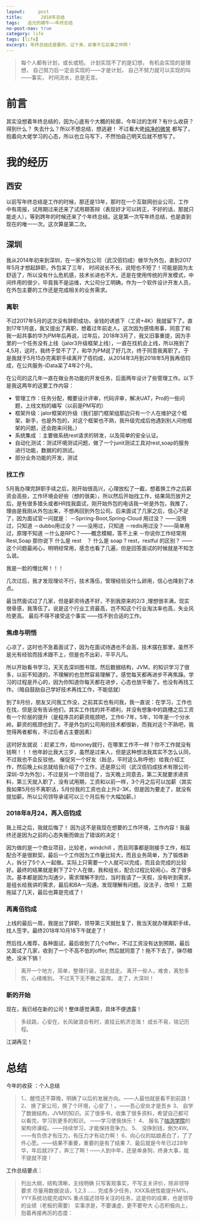 ```yaml
---
layout:     post
title:       2018年总结
tags:   追光的蜗牛——年终总结
no-post-nav: true
category: life
tags: [life]
excerpt: 年终总结还是要的，记下来，前事不忘后事之师啊！
---
```


> 每个人都有计划，或长或短。
> 计划实现不了的是幻想，
> 有机会实现的是理想，
> 自己努力后一定会实现的——才是计划，
> 自己不努力就可以实现的叫——事实，
> 时间流水，总是无言。

# 前言
其实没想着年终总结的，因为心底有个大概的轮廓，今年过的怎样？有什么收获？ 得到什么？ 失去什么？所以不想总结，想逃避！
不过看大佬[纯净的微笑](http://www.ityouknow.com/springboot/2016/01/06/spring-boot-quick-start.html) 都写了，抱着向大佬学习的心态，所以也立马写下，不然怕自己明天后就不想写了。

# 我的经历

## 西安

以前写年终总结是工作的时候，那还是13年，那时在一个互联网创业公司，工作中有周报，试用期过来还来了试用期答辩（表现好才可以转正，不好的话，那就只能走人），等到跨年的时候还来了个年终总结。这是第一次写年终总结，也是直到现在的唯一一次。这次算是第二次。

## 深圳
我从2014年初来到深圳，在一家外包公司（武汉佰钧成）做华为外包，直到2017年5月才想起辞职，外包呆了三年， 时间说长不长，说短也不短了！可能是因为太舒适了，所以没有什么危机感，技术长进也不大，还是在使用传统的开发模式，中间件用的很少，毕竟我不是运维，大公司分工明确，作为一个软件设计开发人员，在外包主要的工作还是完成相关的业务需求。

### 离职
不过2017年5月的这次没有辞职成功，金钱的诱惑下（工资+4K）我就留下了。直到17年1月底，我又提出了离职，想着过年前走人。这次因为感情用事，同意了和我一起共事的华为PM年后再说，过年后，2018年3月了，我又旧事重提，因为手里的一个任务没有上线（jalor3升级框架上线），一直在找机会上线，所以拖到了4,5月，这时，我终于受不了了，和华为PM说了好几次，终于同意我离职了。于是我就于5月15办完离职手续离开了佰钧成，从2014年3月到2018年5月我再佰钧成，在公共服务-iData呆了4年2个月。

在公司的这几年一直在做业务功能的开发任务，后面两年设计了些管理工作。以下是我这两年的这要工作内容：

- 管理工作：任务分配，概要设计评审，代码评审，解决UAT，Pro的一些问题，上线文档的编写（以前是PM写的）
- 框架升级：jalor框架的升级（我们部门框架组那边只有一个人在维护这个框架，新手，也是外包的，对这个框架也不熟，我升级完成后他遇到别人问他框架的问题，还会跑来问我。）
- 系统集成 ：主要做系统rest请求的转发，以及简单的安全认证。
- 自动化测试：测试环境测试问题，做了一个junit测试工具对rest,soap的服务进行功能，数据的的测试。
- 部分业务功能的开发，测试

### 找工作
5月我办理完辞职手续之后，刚开始很高兴，心理放松了一截，想着换工作之后薪资会高些，工作环境会好些（想的很美），所以然后开始找工作，结果简历放开之后，是有很多猎头或者HR找我面试，刚开始外包的电话我一听是外包，我推了，理由是我刚从外包出来，不想再回到外包公司。后来面试了几家之后，信心不足了，因为面试官一问就是：
－Sprring-Boot,Spring-Cloud 用过没？ ——没用过，只知道
－dubbo用过没？ ——没用过，只知道
－redis用过没？——简单用过，原理不知道
－什么是RPC？——概念模糊，答不上来
－你说你工作经常用Rest,Soap 那你说下 什么是 rest　？ 什么是 soap ?  rest，restful 的区别？ ——这个问题最闹心，明明经常用，感念也看了几遍，但是回答面试的时候就是不知怎么说。

我是一脸的懵比啊！！！

几次过后，我才发现理论不行，技术落伍，管理经验没什么卵用，信心也降到了冰点。

最当然面试过了几家，但是薪资待遇不好，不到我原来的2/3 ,理想很丰满，现实很骨感，我落伍了。说是这个行业工资最高，岂不知这个行业淘汰率也高，失业风险更高。
最后不得不接受这个事实 ——找不到合适的工作。

### 焦虑与明悟
心凉了，这时也不急着面试了，因为在面试待遇也不会高，技术摆在那里，虽然不是光有经验而技术跟不上，但是也不出彩，平平凡凡。

所以开始看书学习，天天去深圳图书馆，然后数据结构，JVM，的知识学习了很多，以前不知道的，不理解的也忽然容易理解了。感觉每天都再进步不再焦躁。学习的过程是开心的，因为你知道你每天都在进步，心态也放平衡了。也没有再找工作。（暗自鼓励自己学好技术再找工作，不能低就）

到了8月份，朋友又问我工作没，之前其实也有问我，我一直说：在学习，工作也在找，但是没有告诉他们，其实工作找的并不顺利，并没有想象中的跳槽之后工资有一个阶层的提升（是程序员的薪资瓶颈吧，工作6-7年，5年，10年是一个分水岭，薪资的瓶颈也到了。不是外包的公司用的技术都很新，而我对这个不熟吧，我觉得两者都有，不过后者占主要因素）

这时好友就说 ：赶紧工作，给money就行，在哪里工作不一样？你不工作就没有钱啊！！！他年龄比我大三岁，虽然是过来人，但是这种想法我其实不怎么认同，不过我也不会反驳他。
催促另一个好友（赳总，平时这么称呼他）给我介绍工作，然后晚上纠总就给我介绍了个工作，还是原公司（武汉佰钧成技术有限公司-深圳-华为外包），不过是另一个项目组了，当天晚上同意去，第二天就要求递资料，第三天就入职了，没有试用期，工资和以前一样，3个月之后可以加薪（其实我如果5月份不离职话，5月份我的工资也会上升2-3K，但是因为要走了，就没有提加薪。所以公司领导承诺可以三个月后有个大幅加薪。）

### 2018年8月24，再入佰钧成

我上班之后，我就后悔了！ 因为这不是我现在想要的工作环境，工作内容！我最终还是因为之前的心态失衡而做出了错误的决定！

因为做的是一个商业项目，比较老，windchill ，而且同事都是刚接手工作，相互配合不是很默契，最后一个工作因为工作量比较大，而且业务简单，为了锻炼新人，拆分了5个人一起做。实际上只需要一个人就可以完成，而且会完成的比较好。最终的结果就是剩下了2个人在做，我和组长，配合过程比较闹心，改了很多次。基本都是因为沟通少，需求理解不到位，当时我请了一天假，没有听到需求，是组长给我讲的需求，最后和BA一沟通，发现理解有问题。没法子，改呗！ 工期拖延了几天，最后也算是完成了！ 

### 再离佰钧成
上线的最后一周，我提出了辞职，领导第三天就批复了，我当天就办理离职手续，找人签字。最终2018年10月18下午就走了！

然后找人推荐，各种面试，最后收到了几个offer，不过工资没有达到预期，最后又面试了几家，收到了一个不高不低的offer, 然后就同意了！拖不下去了，弹尽粮绝，没米下锅！

> 离开一个地方，简单，整理行装，说走就走。
> 离开一些人，难舍，离愁多伤，心绪难别。
> 不过天下无不散之宴席。
> 走了，大深圳！

### 新的开始
现在，我已经在新的公司！整体感觉满意，具体不便透露！

> 多歧路，心安在，长风破浪会有时，直挂云帆济沧海！
> 成长不易，铭记历程。

江湖再见！
# 总结
今年的收获 ：个人总结
> 1.、醒悟还不算晚，明确了以后的发展方向。——人最怕就是看不到前路！
> 2、 换了家公司，换了个环境，心安了！。——吾心安处才是吾乡
> 3、 自学了数据结构，JVM的知识。买了很多书，收集了很多资料，希望自己都可以看完，学习到更多的知识。 ——学习使我快乐！
> 4、 报名了[咕泡学院](https://www.gupaoedu.com/course-java.html)的架构师课程。——持续学习，才能保持竞争力。
> 5、 没挣到钱，倒欠4W。——有负债才有压力，有压力才有动力啊！
> 6、向心仪的姑娘表白了，了了件心愿。——结果不重要，重要的是有了结果
> 7、最后就是今年已过28年华，年后就29了，奔三了啊！——人到中年，还是单身狗，终身大事，能不提就不提！
 
工作总结要点：
> 列出大纲，结构清晰，主线明确
> 只写客观事实，不写主关评价，除非领导要求
> 尽量用数据说话，1,2,3 …… 完成多少任务，XXX系统性能提升M%，YYY系统功能完成N%
> 重点描述领导关注的任务，这是你的成果，也是领导的业绩（老板的需要）
 > 实事求是，不要谦虚，更不要夸大
 > 心态积极向上，抱着再接再厉的态度：